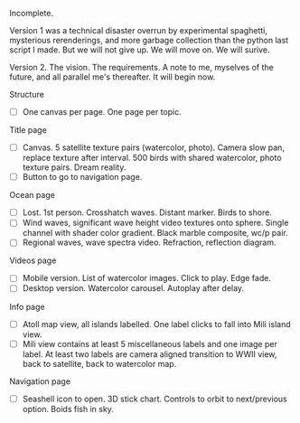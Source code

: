 Incomplete.

Version 1 was a technical disaster overrun by experimental spaghetti, mysterious rerenderings, and more garbage collection than the python last script I made. But we will not give up. We will move on. We will surive.

Version 2. The vision. The requirements. A note to me, myselves of the future, and all parallel me's thereafter. It will begin now.

Structure

- [ ] One canvas per page. One page per topic.

Title page

- [ ] Canvas. 5 satellite texture pairs (watercolor, photo). Camera slow pan, replace texture after interval. 500 birds with shared watercolor, photo texture pairs. Dream reality.
- [ ] Button to go to navigation page.

Ocean page

- [ ] Lost. 1st person. Crosshatch waves. Distant marker. Birds to shore.
- [ ] Wind waves, significant wave height video textures onto sphere. Single channel with shader color gradient. Black marble composite, wc/p pair.
- [ ] Regional waves, wave spectra video. Refraction, reflection diagram.

Videos page

- [ ] Mobile version. List of watercolor images. Click to play. Edge fade.
- [ ] Desktop version. Watercolor carousel. Autoplay after delay.

Info page

- [ ] Atoll map view, all islands labelled. One label clicks to fall into Mili island view.
- [ ] Mili view contains at least 5 miscellaneous labels and one image per label. At least two labels are camera aligned transition to WWII view, back to satellite, back to watercolor map.

Navigation page

- [ ] Seashell icon to open. 3D stick chart. Controls to orbit to next/previous option. Boids fish in sky.
